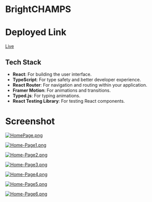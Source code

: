# BrightCHAMPS

# Deployed Link
 [Live](https://games-gray-six.vercel.app/)

## Tech Stack
- **React**: For building the user interface.
- **TypeScript**: For type safety and better developer experience.
- **React Router**: For navigation and routing within your application.
- **Framer Motion**: For animations and transitions.
- **Typed.js**: For typing animations.
- **React Testing Library**: For testing React components.
 
# Screenshot
[![HomePage.png](https://i.postimg.cc/0QdhtfwV/HomePage.png)](https://postimg.cc/tZJrJFD6)

[![Home-Page1.png](https://i.postimg.cc/C5rPt6Ls/Home-Page1.png)](https://postimg.cc/H8598zMr)

[![Home-Page2.png](https://i.postimg.cc/Yqjygkbn/Home-Page2.png)](https://postimg.cc/jL0XYVVP)

[![Home-Page3.png](https://i.postimg.cc/GhNgxNfc/Home-Page3.png)](https://postimg.cc/6yrh9HwS)

[![Home-Page4.png](https://i.postimg.cc/g0yMd02J/Home-Page4.png)](https://postimg.cc/3yRjFYp5)

[![Home-Page5.png](https://i.postimg.cc/GtfKz8qM/Home-Page5.png)](https://postimg.cc/H8QbkxG5)

[![Home-Page6.png](https://i.postimg.cc/GhBqtKm6/Home-Page6.png)](https://postimg.cc/svrp0pSJ)

